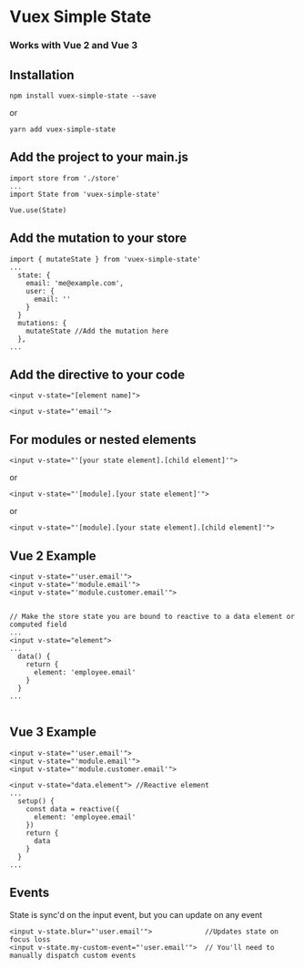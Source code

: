 # Vuex Simple State
### Works with Vue 2 and Vue 3

## Installation
```
npm install vuex-simple-state --save
```

or

```
yarn add vuex-simple-state
```

## Add the project to your main.js
```
import store from './store'
...
import State from 'vuex-simple-state'

Vue.use(State)
```

## Add the mutation to your store
```
import { mutateState } from 'vuex-simple-state'
...
  state: {
    email: 'me@example.com',
    user: {
      email: ''
    }
  }
  mutations: {
    mutateState //Add the mutation here
  },
...
```

## Add the directive to your code
`<input v-state="[element name]">`

```
<input v-state="'email'">
```

## For modules or nested elements
`<input v-state="'[your state element].[child element]'">`

or  

`<input v-state="'[module].[your state element]'">`

or  

`<input v-state="'[module].[your state element].[child element]'">`


## Vue 2 Example

```
<input v-state="'user.email'">
<input v-state="'module.email'">
<input v-state="'module.customer.email'">


// Make the store state you are bound to reactive to a data element or computed field
...
<input v-state="element">
...
  data() {
    return {
      element: 'employee.email'
    }
  }
...


```

## Vue 3 Example

```
<input v-state="'user.email'">
<input v-state="'module.email'">
<input v-state="'module.customer.email'">

<input v-state="data.element"> //Reactive element
...
  setup() {
    const data = reactive({
      element: 'employee.email'
    })
    return {
      data
    }
  }
...

```


## Events

State is sync'd on the input event, but you can update on any event

```
<input v-state.blur="'user.email'">             //Updates state on focus loss
<input v-state.my-custom-event="'user.email'">  // You'll need to manually dispatch custom events
```
